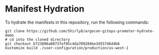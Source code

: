 # Manifest Hydration

To hydrate the manifests in this repository, run the following commands:

```shell
git clone https://github.com/Shirly8/argocon-gitops-promoter-hydrate-demo
# cd into the cloned directory
git checkout b723896a8073fef05c4da709284be3d55746d4b6
kustomize build ./user-configuration/production/us-west-1
```
